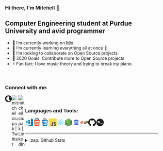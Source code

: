 ### Hi there, I'm Mitchell 👋
## Computer Engineering student at Purdue University and avid programmer 
- 🔭 I’m currently working on [Mix](github.com/mitchellciupak/mix)
- 🌱 I’m currently learning everything all at once 🤣
- 👯 I’m looking to collaborate on Open Source projects
- 🥅 2020 Goals: Contribute more to Open Source projects
- ⚡ Fun fact: I love music theory and trying to break my piano.
<br />

### Connect with me:
[<img align="left" alt="codeSTACKr.com" width="22px" src="https://raw.githubusercontent.com/iconic/open-iconic/master/svg/globe.svg" />][website]
[<img align="left" alt="mitchellciupak | Twitter" width="22px" src="https://cdn.jsdelivr.net/npm/simple-icons@v3/icons/twitter.svg" />][twitter]
[<img align="left" alt="mitchellciupak | LinkedIn" width="22px" src="https://cdn.jsdelivr.net/npm/simple-icons@v3/icons/linkedin.svg" />][linkedin]
<br />

### Languages and Tools:
<img align="left" alt="Visual Studio Code" width="26px" src="https://raw.githubusercontent.com/github/explore/80688e429a7d4ef2fca1e82350fe8e3517d3494d/topics/visual-studio-code/visual-studio-code.png" />
<img align="left" alt="HTML5" width="26px" src="https://raw.githubusercontent.com/github/explore/80688e429a7d4ef2fca1e82350fe8e3517d3494d/topics/html/html.png" />
<img align="left" alt="CSS3" width="26px" src="https://raw.githubusercontent.com/github/explore/80688e429a7d4ef2fca1e82350fe8e3517d3494d/topics/css/css.png" />
<img align="left" alt="JavaScript" width="26px" src="https://raw.githubusercontent.com/github/explore/80688e429a7d4ef2fca1e82350fe8e3517d3494d/topics/javascript/javascript.png" />
<img align="left" alt="React" width="26px" src="https://raw.githubusercontent.com/github/explore/80688e429a7d4ef2fca1e82350fe8e3517d3494d/topics/react/react.png" />
<img align="left" alt="Node.js" width="26px" src="https://raw.githubusercontent.com/github/explore/80688e429a7d4ef2fca1e82350fe8e3517d3494d/topics/nodejs/nodejs.png" />
<img align="left" alt="SQL" width="26px" src="https://raw.githubusercontent.com/github/explore/80688e429a7d4ef2fca1e82350fe8e3517d3494d/topics/sql/sql.png" />
<img align="left" alt="Git" width="26px" src="https://raw.githubusercontent.com/github/explore/80688e429a7d4ef2fca1e82350fe8e3517d3494d/topics/git/git.png" />
<img align="left" alt="GitHub" width="26px" src="https://raw.githubusercontent.com/github/explore/78df643247d429f6cc873026c0622819ad797942/topics/github/github.png" />
<img align="left" alt="Terminal" width="26px" src="https://raw.githubusercontent.com/github/explore/80688e429a7d4ef2fca1e82350fe8e3517d3494d/topics/terminal/terminal.png" />
<br />
<br />

---

<details>
  <summary>:zap: Github Stats</summary>

  <img align="left" alt="mitchellciupak's Github Stats" src="https://github-readme-stats.codestackr.vercel.app/api?username=mitchellciupak&show_icons=true&hide_border=true" />

</details>

[website]: https://mitchellciupak.github.io
[twitter]: https://twitter.com/mitchellciupak
[linkedin]: https://linkedin.com/in/mitchellciupak
